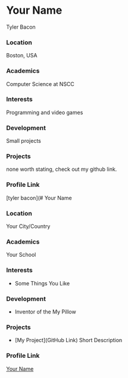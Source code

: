 # Your Name

Tyler Bacon

### Location

Boston, USA

### Academics

Computer Science
at NSCC

### Interests

Programming and video games

### Development

Small projects

### Projects

none worth stating, check out my github link.

### Profile Link

[tyler bacon](# Your Name

### Location

Your City/Country

### Academics

Your School

### Interests

- Some Things You Like

### Development

- Inventor of the My Pillow

### Projects

- [My Project](GitHub Link) Short Description

### Profile Link

[Your Name](https://github.com/tbacon781/)
